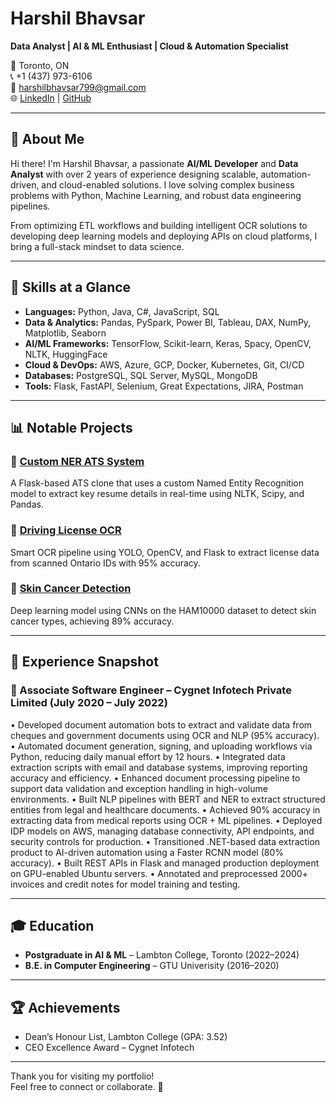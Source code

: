 # Harshil Bhavsar

**Data Analyst | AI & ML Enthusiast | Cloud & Automation Specialist**

📍 Toronto, ON  
📞 +1 (437) 973-6106  
📧 harshilbhavsar799@gmail.com  
🌐 [LinkedIn](https://www.linkedin.com/in/harshilbhavsar99/) | [GitHub](https://github.com/harshilbhavsar7)

---

## 👋 About Me

Hi there! I'm Harshil Bhavsar, a passionate **AI/ML Developer** and **Data Analyst** with over 2 years of experience designing scalable, automation-driven, and cloud-enabled solutions. I love solving complex business problems with Python, Machine Learning, and robust data engineering pipelines.

From optimizing ETL workflows and building intelligent OCR solutions to developing deep learning models and deploying APIs on cloud platforms, I bring a full-stack mindset to data science.

---

## 🔧 Skills at a Glance

- **Languages:** Python, Java, C#, JavaScript, SQL  
- **Data & Analytics:** Pandas, PySpark, Power BI, Tableau, DAX, NumPy, Matplotlib, Seaborn  
- **AI/ML Frameworks:** TensorFlow, Scikit-learn, Keras, Spacy, OpenCV, NLTK, HuggingFace  
- **Cloud & DevOps:** AWS, Azure, GCP, Docker, Kubernetes, Git, CI/CD  
- **Databases:** PostgreSQL, SQL Server, MySQL, MongoDB  
- **Tools:** Flask, FastAPI, Selenium, Great Expectations, JIRA, Postman

---

## 📊 Notable Projects

### 📄 [Custom NER ATS System](https://github.com/harshilbhavsar7/Custom-NER-with-Flask-API-using-Resume-Data)
A Flask-based ATS clone that uses a custom Named Entity Recognition model to extract key resume details in real-time using NLTK, Scipy, and Pandas.

### 🪪 [Driving License OCR](https://github.com/harshilbhavsar7/Driving-Licence-Data-Extraction)
Smart OCR pipeline using YOLO, OpenCV, and Flask to extract license data from scanned Ontario IDs with 95% accuracy.

### 🧬 [Skin Cancer Detection](https://github.com/harshilbhavsar7/HAM10000-Skin-Lesion-Classification)
Deep learning model using CNNs on the HAM10000 dataset to detect skin cancer types, achieving 89% accuracy.

---

## 🏢 Experience Snapshot

### 🔹 Associate Software Engineer – Cygnet Infotech Private Limited (July 2020 – July 2022)
• Developed document automation bots to extract and validate data from cheques and government documents using
OCR and NLP (95% accuracy).
• Automated document generation, signing, and uploading workflows via Python, reducing daily manual effort by 12
hours.
• Integrated data extraction scripts with email and database systems, improving reporting accuracy and efficiency.
• Enhanced document processing pipeline to support data validation and exception handling in high-volume environments.
• Built NLP pipelines with BERT and NER to extract structured entities from legal and healthcare documents.
• Achieved 90% accuracy in extracting data from medical reports using OCR + ML pipelines.
• Deployed IDP models on AWS, managing database connectivity, API endpoints, and security controls for production.
• Transitioned .NET-based data extraction product to AI-driven automation using a Faster RCNN model (80% accuracy).
• Built REST APIs in Flask and managed production deployment on GPU-enabled Ubuntu servers.
• Annotated and preprocessed 2000+ invoices and credit notes for model training and testing.

---

## 🎓 Education

- **Postgraduate in AI & ML** – Lambton College, Toronto (2022–2024)  
- **B.E. in Computer Engineering** – GTU Univerisity (2016–2020)  

---

## 🏆 Achievements

- Dean’s Honour List, Lambton College (GPA: 3.52)
- CEO Excellence Award – Cygnet Infotech

---

Thank you for visiting my portfolio!  
Feel free to connect or collaborate. 🚀

